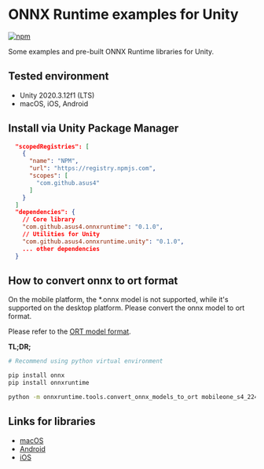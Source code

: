 # ONNX Runtime examples for Unity

[![npm](https://img.shields.io/npm/v/com.github.asus4.onnxruntime?label=npm)](https://www.npmjs.com/package/com.github.asus4.onnxruntime)

Some examples and pre-built ONNX Runtime libraries for Unity.

## Tested environment

- Unity 2020.3.12f1 (LTS)
- macOS, iOS, Android

## Install via Unity Package Manager

```json
  "scopedRegistries": [
    {
      "name": "NPM",
      "url": "https://registry.npmjs.com",
      "scopes": [
        "com.github.asus4"
      ]
    }
  ]
  "dependencies": {
    // Core library
    "com.github.asus4.onnxruntime": "0.1.0",
    // Utilities for Unity
    "com.github.asus4.onnxruntime.unity": "0.1.0",
    ... other dependencies
  }
```

## How to convert onnx to ort format

On the mobile platform, the *.onnx model is not supported, while it's supported on the desktop platform. Please convert the onnx model to ort format.

Please refer to the [ORT model format](https://onnxruntime.ai/docs/performance/model-optimizations/ort-format-models.html).

__TL;DR;__

```sh
# Recommend using python virtual environment

pip install onnx
pip install onnxruntime

python -m onnxruntime.tools.convert_onnx_models_to_ort mobileone_s4_224x224.onnx
```

## Links for libraries

- [macOS](https://github.com/microsoft/onnxruntime/releases/)
- [Android](https://central.sonatype.com/artifact/com.microsoft.onnxruntime/onnxruntime-android/versions)
- [iOS](https://github.com/CocoaPods/Specs/tree/master/Specs/3/a/a/onnxruntime-c)
